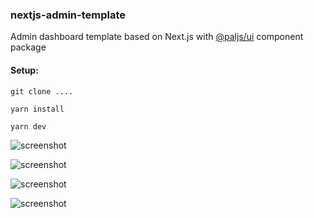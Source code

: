 ### nextjs-admin-template

Admin dashboard template based on Next.js with [@paljs/ui](https://github.com/paljs/ui) component package

#### Setup:

```
git clone ....

yarn install

yarn dev
```

![screenshot](./src/images/screenshot1.png)

![screenshot](./src/images/screenshot2.png)

![screenshot](./src/images/screenshot3.png)

![screenshot](./src/images/screenshot4.png)
